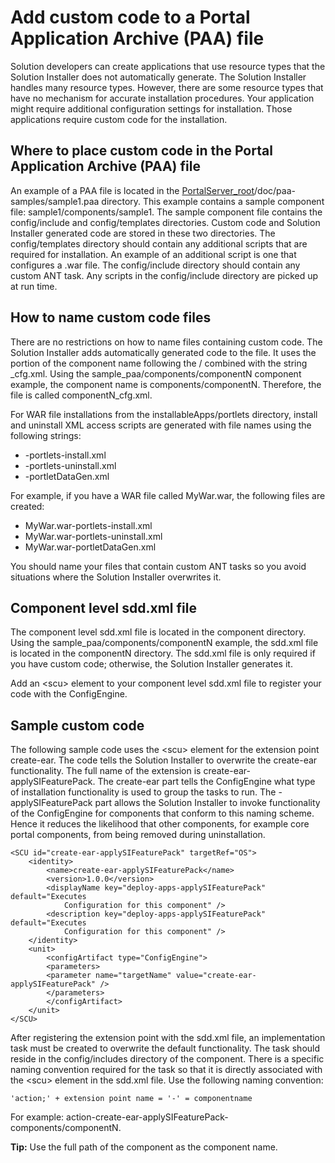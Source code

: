 # Add custom code to a Portal Application Archive \(PAA\) file

Solution developers can create applications that use resource types that the Solution Installer does not automatically generate. The Solution Installer handles many resource types. However, there are some resource types that have no mechanism for accurate installation procedures. Your application might require additional configuration settings for installation. Those applications require custom code for the installation.

## Where to place custom code in the Portal Application Archive \(PAA\) file

An example of a PAA file is located in the [PortalServer\_root](../reference/wpsdirstr.md#wp_root)/doc/paa-samples/sample1.paa directory. This example contains a sample component file: sample1/components/sample1. The sample component file contains the config/include and config/templates directories. Custom code and Solution Installer generated code are stored in these two directories. The config/templates directory should contain any additional scripts that are required for installation. An example of an additional script is one that configures a .war file. The config/include directory should contain any custom ANT task. Any scripts in the config/include directory are picked up at run time.

## How to name custom code files

There are no restrictions on how to name files containing custom code. The Solution Installer adds automatically generated code to the file. It uses the portion of the component name following the / combined with the string \_cfg.xml. Using the sample\_paa/components/componentN component example, the component name is components/componentN. Therefore, the file is called componentN\_cfg.xml.

For WAR file installations from the installableApps/portlets directory, install and uninstall XML access scripts are generated with file names using the following strings:

-   -portlets-install.xml
-   -portlets-uninstall.xml
-   -portletDataGen.xml

For example, if you have a WAR file called MyWar.war, the following files are created:

-   MyWar.war-portlets-install.xml
-   MyWar.war-portlets-uninstall.xml
-   MyWar.war-portletDataGen.xml

You should name your files that contain custom ANT tasks so you avoid situations where the Solution Installer overwrites it.

## Component level sdd.xml file

The component level sdd.xml file is located in the component directory. Using the sample\_paa/components/componentN example, the sdd.xml file is located in the componentN directory. The sdd.xml file is only required if you have custom code; otherwise, the Solution Installer generates it.

Add an <scu\> element to your component level sdd.xml file to register your code with the ConfigEngine.

## Sample custom code

The following sample code uses the <scu\> element for the extension point create-ear. The code tells the Solution Installer to overwrite the create-ear functionality. The full name of the extension is create-ear-applySIFeaturePack. The create-ear part tells the ConfigEngine what type of installation functionality is used to group the tasks to run. The -applySIFeaturePack part allows the Solution Installer to invoke functionality of the ConfigEngine for components that conform to this naming scheme. Hence it reduces the likelihood that other components, for example core portal components, from being removed during uninstallation.

```
<SCU id="create-ear-applySIFeaturePack" targetRef="OS">
	<identity>
		<name>create-ear-applySIFeaturePack</name>
		<version>1.0.0</version>
		<displayName key="deploy-apps-applySIFeaturePack" default="Executes
			Configuration for this component" />
		<description key="deploy-apps-applySIFeaturePack" default="Executes
			Configuration for this component" />
	</identity>
	<unit>
		<configArtifact type="ConfigEngine">
		<parameters>
		<parameter name="targetName" value="create-ear-applySIFeaturePack" />
		</parameters>
		</configArtifact>
	</unit>
</SCU>
```

After registering the extension point with the sdd.xml file, an implementation task must be created to overwrite the default functionality. The task should reside in the config/includes directory of the component. There is a specific naming convention required for the task so that it is directly associated with the <scu\> element in the sdd.xml file. Use the following naming convention:

```
'action;' + extension point name = '-' = componentname	
```

For example: action-create-ear-applySIFeaturePack-components/componentN.

**Tip:** Use the full path of the component as the component name.


